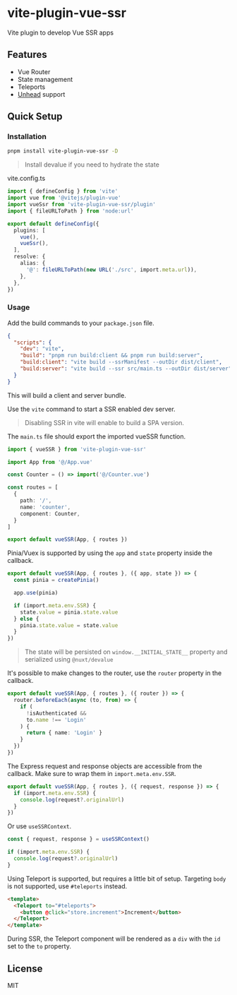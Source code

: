 # vite-plugin-vue-ssr

Vite plugin to develop Vue SSR apps

## Features
* Vue Router
* State management
* Teleports
* [Unhead](https://unhead.unjs.io) support

## Quick Setup

### Installation

```sh
pnpm install vite-plugin-vue-ssr -D
```

> Install devalue if you need to hydrate the state

vite.config.ts
```ts
import { defineConfig } from 'vite'
import vue from '@vitejs/plugin-vue'
import vueSsr from 'vite-plugin-vue-ssr/plugin'
import { fileURLToPath } from 'node:url'

export default defineConfig({
  plugins: [
    vue(),
    vueSsr(),
  ],
  resolve: {
    alias: {
      '@': fileURLToPath(new URL('./src', import.meta.url)),
    },
  },
})

```

### Usage

Add the build commands to your `package.json` file.

```json
{
  "scripts": {
    "dev": "vite",
    "build": "pnpm run build:client && pnpm run build:server",
    "build:client": "vite build --ssrManifest --outDir dist/client",
    "build:server": "vite build --ssr src/main.ts --outDir dist/server"
  }
}
```

This will build a client and server bundle.

Use the `vite` command to start a SSR enabled dev server.

> Disabling SSR in vite will enable to build a SPA version.

The `main.ts` file should export the imported vueSSR function.

```ts
import { vueSSR } from 'vite-plugin-vue-ssr'

import App from '@/App.vue'

const Counter = () => import('@/Counter.vue')

const routes = [
  {
    path: '/',
    name: 'counter',
    component: Counter,
  }
]

export default vueSSR(App, { routes })
```

Pinia/Vuex is supported by using the `app` and `state` property inside the callback.

```typescript
export default vueSSR(App, { routes }, ({ app, state }) => {
  const pinia = createPinia()

  app.use(pinia)

  if (import.meta.env.SSR) {
    state.value = pinia.state.value
  } else {
    pinia.state.value = state.value
  }
})
```

> The state will be persisted on `window.__INITIAL_STATE__` property and serialized using `@nuxt/devalue`

It's possible to make changes to the router, use the `router` property in the callback.

```typescript
export default vueSSR(App, { routes }, ({ router }) => {
  router.beforeEach(async (to, from) => {
    if (
      !isAuthenticated &&
      to.name !== 'Login'
    ) {
      return { name: 'Login' }
    }
  })
})
```

The Express request and response objects are accessible from the callback. Make sure to wrap them in `import.meta.env.SSR`.

```typescript
export default vueSSR(App, { routes }, ({ request, response }) => {
  if (import.meta.env.SSR) {
    console.log(request?.originalUrl)
  }
})
```

Or use `useSSRContext`.

```typescript
const { request, response } = useSSRContext()

if (import.meta.env.SSR) {
  console.log(request?.originalUrl)
}
```

Using Teleport is supported, but requires a little bit of setup. Targeting `body` is not supported, use `#teleports` instead.


```html
<template>
  <Teleport to="#teleports">
    <button @click="store.increment">Increment</button>
  </Teleport>
</template>
```

During SSR, the Teleport component will be rendered as a `div` with the `id` set to the `to` property.

## License

MIT
